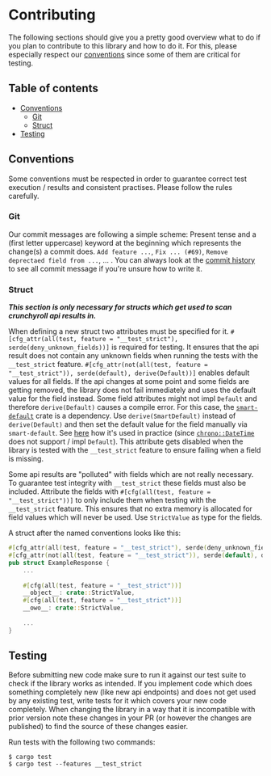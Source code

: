 # Contributing

The following sections should give you a pretty good overview what to do if you plan to contribute to this library and how to do it.
For this, please especially respect our [conventions](#conventions) since some of them are critical for testing.

## Table of contents
- [Conventions](#conventions)
  - [Git](#git)
  - [Struct](#struct)
- [Testing](#testing)

## Conventions

Some conventions must be respected in order to guarantee correct test execution / results and consistent practises.
Please follow the rules carefully.

### Git

Our commit messages are following a simple scheme: Present tense and a (first letter uppercase) keyword at the beginning which represents the change(s) a commit does.
`Add feature ...`, `Fix ... (#69)`, `Remove deprectaed field from ...`, ... .
You can always look at the [commit history](https://github.com/crunchy-labs/crunchyroll-rs/commits) to see all commit message if you're unsure how to write it.

### Struct

_**This section is only necessary for structs which get used to scan crunchyroll api results in.**_

When defining a new struct two attributes must be specified for it.
`#[cfg_attr(all(test, feature = "__test_strict"), serde(deny_unknown_fields))]` is required for testing.
It ensures that the api result does not contain any unknown fields when running the tests with the `__test_strict` feature.
`#[cfg_attr(not(all(test, feature = "__test_strict")), serde(default), derive(Default))]` enables default values for all fields.
If the api changes at some point and some fields are getting removed, the library does not fail immediately and uses the default value for the field instead.
Some field attributes might not impl `Default` and therefore `derive(Default)` causes a compile error.
For this case, the [`smart-default`](https://github.com/idanarye/rust-smart-default) crate is a dependency.
Use `derive(SmartDefault)` instead of `derive(Default)` and then set the default value for the field manually via `smart-default`.
See [here](https://github.com/crunchy-labs/crunchyroll-rs/blob/3509cdd6d4d3e92ee98e7ecaea27f36c07c71914/src/crunchyroll.rs#L254) how it's used in practice (since [`chrono::DateTime`](https://github.com/chronotope/chrono) does not support / impl `Default`).
This attribute gets disabled when the library is tested with the `__test_strict` feature to ensure failing when a field is missing.

Some api results are "polluted" with fields which are not really necessary.
To guarantee test integrity with `__test_strict` these fields must also be included.
Attribute the fields with `#[cfg(all(test, feature = "__test_strict"))]` to only include them when testing with the `__test_strict` feature.
This ensures that no extra memory is allocated for field values which will never be used.
Use `StrictValue` as type for the fields.

A struct after the named conventions looks like this:
```rust
#[cfg_attr(all(test, feature = "__test_strict"), serde(deny_unknown_fields))]
#[cfg_attr(not(all(test, feature = "__test_strict")), serde(default), derive(Default))]
pub struct ExampleResponse {
    ...
    
    #[cfg(all(test, feature = "__test_strict"))]
    __object__: crate::StrictValue,
    #[cfg(all(test, feature = "__test_strict"))]
    __owo__: crate::StrictValue,
    
    ...
}
```

## Testing

Before submitting new code make sure to run it against our test suite to check if the library works as intended.
If you implement code which does something completely new (like new api endpoints) and does not get used by any existing test, write tests for it which covers your new code completely.
When changing the library in a way that it is incompatible with prior version note these changes in your PR (or however the changes are published) to find the source of these changes easier.

Run tests with the following two commands:
```shell
$ cargo test
$ cargo test --features __test_strict
```
